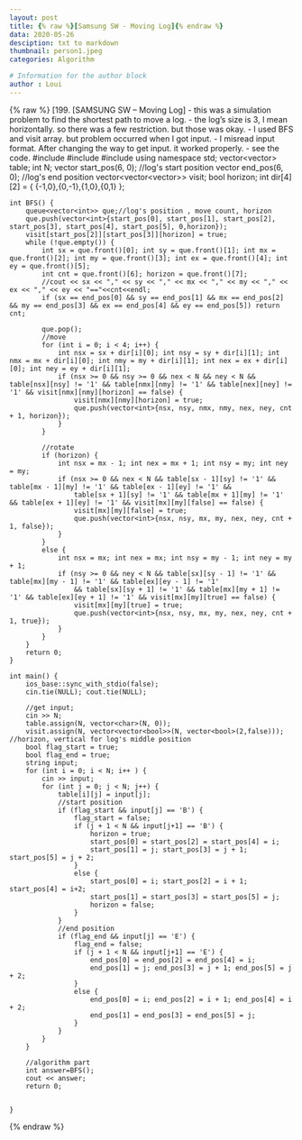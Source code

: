 ```yaml
---
layout: post
title: {% raw %}[Samsung SW - Moving Log]{% endraw %}
data: 2020-05-26
desciption: txt to markdown
thumbnail: person1.jpeg
categories: Algorithm

# Information for the author block
author : Loui
---
```


{% raw %}
	﻿[199. [SAMSUNG SW – Moving Log]
	- this was a simulation problem to find the shortest path to move a log.
	- the log’s size is 3, I mean horizontally. so there was a few restriction. but those was okay.
	- I used BFS and visit array. but problem occurred when I got input.
	- I misread input format. After changing the way to get input. it worked properly.
	- see the code.
	#include<iostream>
	#include<vector>
	#include<queue>
	using namespace std;
	vector<vector<char>> table;
	int N;
	vector<int> start_pos(6, 0); //log's start position
	vector<int> end_pos(6, 0); //log's end position
	vector<vector<vector<bool>>> visit;
	bool horizon;
	int dir[4][2] = { {-1,0},{0,-1},{1,0},{0,1} };
	
	
	int BFS() {
		queue<vector<int>> que;//log's position , move count, horizon
		que.push(vector<int>{start_pos[0], start_pos[1], start_pos[2], start_pos[3], start_pos[4], start_pos[5], 0,horizon});
		visit[start_pos[2]][start_pos[3]][horizon] = true;
		while (!que.empty()) {
			int sx = que.front()[0]; int sy = que.front()[1]; int mx = que.front()[2]; int my = que.front()[3]; int ex = que.front()[4]; int ey = que.front()[5];
			int cnt = que.front()[6]; horizon = que.front()[7];
			//cout << sx << "," << sy << "," << mx << "," << my << "," << ex << "," << ey << "=="<<cnt<<endl;
			if (sx == end_pos[0] && sy == end_pos[1] && mx == end_pos[2] && my == end_pos[3] && ex == end_pos[4] && ey == end_pos[5]) return cnt;
			
			que.pop();
			//move
			for (int i = 0; i < 4; i++) {
				int nsx = sx + dir[i][0]; int nsy = sy + dir[i][1]; int nmx = mx + dir[i][0]; int nmy = my + dir[i][1]; int nex = ex + dir[i][0]; int ney = ey + dir[i][1];
				if (nsx >= 0 && nsy >= 0 && nex < N && ney < N && table[nsx][nsy] != '1' && table[nmx][nmy] != '1' && table[nex][ney] != '1' && visit[nmx][nmy][horizon] == false) {
					visit[nmx][nmy][horizon] = true;
					que.push(vector<int>{nsx, nsy, nmx, nmy, nex, ney, cnt + 1, horizon});
				}
			}
	
			//rotate
			if (horizon) {
				int nsx = mx - 1; int nex = mx + 1; int nsy = my; int ney = my;
				if (nsx >= 0 && nex < N && table[sx - 1][sy] != '1' && table[mx - 1][my] != '1' && table[ex - 1][ey] != '1' &&
					table[sx + 1][sy] != '1' && table[mx + 1][my] != '1' && table[ex + 1][ey] != '1' && visit[mx][my][false] == false) {
					visit[mx][my][false] = true;
					que.push(vector<int>{nsx, nsy, mx, my, nex, ney, cnt + 1, false});
				}
			}
			else {
				int nsx = mx; int nex = mx; int nsy = my - 1; int ney = my + 1;
				if (nsy >= 0 && ney < N && table[sx][sy - 1] != '1' && table[mx][my - 1] != '1' && table[ex][ey - 1] != '1'
					&& table[sx][sy + 1] != '1' && table[mx][my + 1] != '1' && table[ex][ey + 1] != '1' && visit[mx][my][true] == false) {
					visit[mx][my][true] = true;
					que.push(vector<int>{nsx, nsy, mx, my, nex, ney, cnt + 1, true});
				}
			}	
		}
		return 0;
	}
	
	int main() {
		ios_base::sync_with_stdio(false);
		cin.tie(NULL); cout.tie(NULL);
	
		//get input;
		cin >> N;
		table.assign(N, vector<char>(N, 0));
		visit.assign(N, vector<vector<bool>>(N, vector<bool>(2,false))); //horizon, vertical for log's middle position
		bool flag_start = true;
		bool flag_end = true;
		string input;
		for (int i = 0; i < N; i++ ) {
			cin >> input;
			for (int j = 0; j < N; j++) {
				table[i][j] = input[j];
				//start position
				if (flag_start && input[j] == 'B') {
					flag_start = false;
					if (j + 1 < N && input[j+1] == 'B') {
						horizon = true;
						start_pos[0] = start_pos[2] = start_pos[4] = i;
						start_pos[1] = j; start_pos[3] = j + 1; start_pos[5] = j + 2;
					}
					else {
						start_pos[0] = i; start_pos[2] = i + 1; start_pos[4] = i+2;
						start_pos[1] = start_pos[3] = start_pos[5] = j;
						horizon = false;
					}
				}
				//end position
				if (flag_end && input[j] == 'E') {
					flag_end = false;
					if (j + 1 < N && input[j+1] == 'E') {
						end_pos[0] = end_pos[2] = end_pos[4] = i;
						end_pos[1] = j; end_pos[3] = j + 1; end_pos[5] = j + 2;
					}
					else {
						end_pos[0] = i; end_pos[2] = i + 1; end_pos[4] = i + 2;
						end_pos[1] = end_pos[3] = end_pos[5] = j;
					}
				}
			}
		}
	
		//algorithm part
		int answer=BFS();
		cout << answer;
		return 0;
	
	
	}
	
	
{% endraw %}
